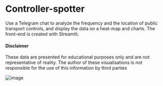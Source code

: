 # Controller-spotter
Use a Telegram chat to analyze the frequency and the location of public transport controls, and display the data on a heat-map and charts. 
The front-end is created with Streamlit.

#### Disclaimer
These data are presented for educational purposes only and are not representative of reality. The author of these visualisations is not responsible for the use of this information by third parties

![image](https://user-images.githubusercontent.com/81629213/225255484-7d9dec5b-ed2e-431b-bf5a-e574bb5245e0.png)
